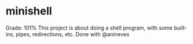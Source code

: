 # minishell
Grade: 101%
This project is about doing a shell program, with some built-ins, pipes, redirections, etc.
Done with @anineves
